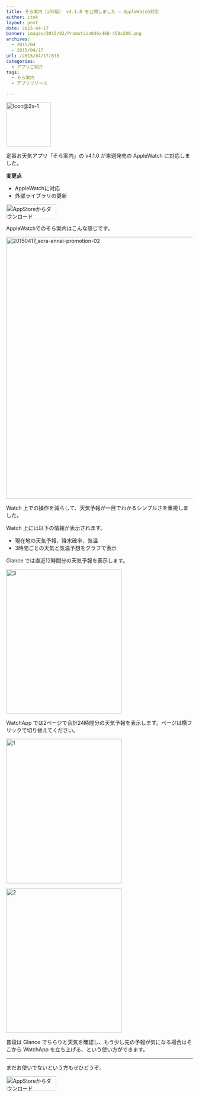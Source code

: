 ```yaml
---
title: そら案内（iOS版） v4.1.0 を公開しました – AppleWatch対応
author: itok
layout: post
date: 2015-04-17
banner: images/2015/03/Promotion846x468-450x200.png
archives:
  - 2015/04
  - 2015/04/17
url: /2015/04/17/835
categories:
  - アプリご紹介
tags:
  - そら案内
  - アプリリリース

---
```

<a href="https://itunes.apple.com/jp/app/id599856811" target=_blank><img src="/images/2014/05/19b3eee70366dac93faf64e64d75a72e.png" alt="Icon@2x-1" width="120" height="120" class="alignnone size-full wp-image-117" /></a>

定番お天気アプリ「そら案内」の v4.1.0 が来週発売の AppleWatch に対応しました。

**変更点**

  * AppleWatchに対応
  * 外部ライブラリの更新

<a href="https://itunes.apple.com/jp/app/id599856811" target=_blank><img src="/images/2014/04/Download_on_the_App_Store_Badge_JP_135x40_1004.png" alt="AppStoreからダウンロード" width="135" height="40" class="alignnone size-full wp-image-58" /></a>

AppleWatchでのそら案内はこんな感じです。

[<img src="/images/2015/04/20150417_sora-annai-promotion-02.png" alt="20150417_sora-annai-promotion-02" width="800" height="707" class="alignnone size-full wp-image-841" />](/images/2015/04/20150417_sora-annai-promotion-02.png)

Watch 上での操作を減らして、天気予報が一目でわかるシンプルさを重視しました。

Watch 上には以下の情報が表示されます。

  * 現在地の天気予報、降水確率、気温
  * 3時間ごとの天気と気温予想をグラフで表示

Glance では直近12時間分の天気予報を表示します。

[<img src="/images/2015/04/3.png" alt="3" width="312" height="390" class="alignnone size-full wp-image-837" />](/images/2015/04/3.png)

WatchApp では2ページで合計24時間分の天気予報を表示します。ページは横フリックで切り替えてください。

[<img src="/images/2015/04/12.png" alt="1" width="312" height="390" class="alignnone size-full wp-image-848" />](/images/2015/04/12.png)

[<img src="/images/2015/04/22.png" alt="2" width="312" height="390" class="alignnone size-full wp-image-851" />](/images/2015/04/22.png)

普段は Glance でちらりと天気を確認し、もう少し先の予報が気になる場合はそこから WatchApp を立ち上げる、という使い方ができます。

* * *

まだお使いでないという方もぜひどうぞ。

<a href="https://itunes.apple.com/jp/app/id599856811" target=_blank><img src="/images/2014/04/Download_on_the_App_Store_Badge_JP_135x40_1004.png" alt="AppStoreからダウンロード" width="135" height="40" class="alignnone size-full wp-image-58" /></a>